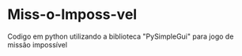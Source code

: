 # Miss-o-Imposs-vel
Codigo em python utilizando a biblioteca "PySimpleGui" para jogo de missão impossível
